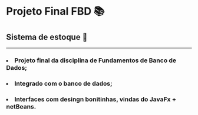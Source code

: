 # Projeto Final FBD 📚 

## Sistema de estoque 🏬 

<hr>

### <li>Projeto final da disciplina de Fundamentos de Banco de Dados; </li>

### <li> Integrado com o banco de dados; </li>

### <li> Interfaces com desingn bonitinhas, vindas do JavaFx + netBeans.</li>
